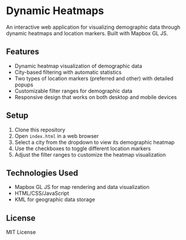 # Dynamic Heatmaps

An interactive web application for visualizing demographic data through dynamic heatmaps and location markers. Built with Mapbox GL JS.

## Features

- Dynamic heatmap visualization of demographic data
- City-based filtering with automatic statistics
- Two types of location markers (preferred and other) with detailed popups
- Customizable filter ranges for demographic data
- Responsive design that works on both desktop and mobile devices

## Setup

1. Clone this repository
2. Open `index.html` in a web browser
3. Select a city from the dropdown to view its demographic heatmap
4. Use the checkboxes to toggle different location markers
5. Adjust the filter ranges to customize the heatmap visualization

## Technologies Used

- Mapbox GL JS for map rendering and data visualization
- HTML/CSS/JavaScript
- KML for geographic data storage

## License

MIT License
